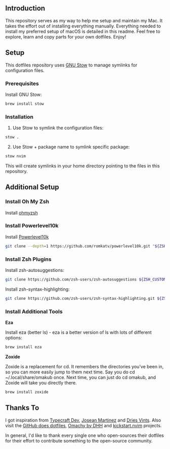 ## Introduction

This repository serves as my way to help me setup and maintain my Mac. It takes the effort out of installing everything manually. Everything needed to install my preferred setup of macOS is detailed in this readme. Feel free to explore, learn and copy parts for your own dotfiles. Enjoy!

## Setup

This dotfiles repository uses [GNU Stow](https://www.gnu.org/software/stow/) to manage symlinks for configuration files.

### Prerequisites

Install GNU Stow:
```bash
brew install stow
```

### Installation
1. Use Stow to symlink the configuration files:
```bash
stow .
```

2. Use Stow + package name to symlink specific package:
```bash
stow nvim
```

This will create symlinks in your home directory pointing to the files in this repository.

## Additional Setup

### Install Oh My Zsh
Install [ohmyzsh](https://github.com/ohmyzsh/ohmyzsh)

### Install Powerlevel10k
Install [Powerlevel10k](https://github.com/romkatv/powerlevel10k?tab=readme-ov-file#oh-my-zsh)
```bash
git clone --depth=1 https://github.com/romkatv/powerlevel10k.git "${ZSH_CUSTOM:-$HOME/.oh-my-zsh/custom}/themes/powerlevel10k"
```

### Install Zsh Plugins
Install zsh-autosuggestions:
```bash
git clone https://github.com/zsh-users/zsh-autosuggestions ${ZSH_CUSTOM:-~/.oh-my-zsh/custom}/plugins/zsh-autosuggestions
```

Install zsh-syntax-highlighting:
```bash
git clone https://github.com/zsh-users/zsh-syntax-highlighting.git ${ZSH_CUSTOM:-~/.oh-my-zsh/custom}/plugins/zsh-syntax-highlighting
```

### Install Additional Tools

**Eza**

Install eza (better ls) - eza is a better version of ls with lots of different options:
```bash
brew install eza
```

**Zoxide**

Zoxide is a replacement for cd. It remembers the directories you've been in, so you can more easily jump to them next time. Say you do cd ~/.local/share/omakub once. Next time, you can just do cd omakub, and Zoxide will take you directly there.
```bash
brew install zoxide
```

## Thanks To

I got inspiration from [Typecraft Dev](https://github.com/typecraft-dev/dotfiles), [Josean Martinez](https://github.com/josean-dev/dev-environment-files) and [Dries Vints](https://github.com/driesvints/dotfiles). Also visit the [GitHub does dotfiles](https://dotfiles.github.io/), [Omachy by DHH](https://omarchy.org/) and [kickstart.nvim](https://github.com/nvim-lua/kickstart.nvim) projects.


In general, I'd like to thank every single one who open-sources their dotfiles for their effort to contribute something to the open-source community.




